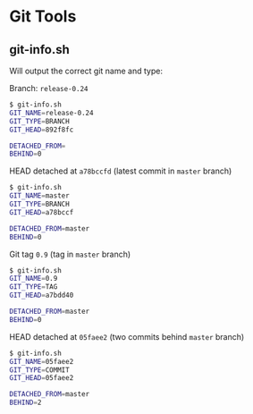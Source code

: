 # Git Tools


## git-info.sh

Will output the correct git name and type:

Branch: `release-0.24`
```bash
$ git-info.sh
GIT_NAME=release-0.24
GIT_TYPE=BRANCH
GIT_HEAD=892f8fc

DETACHED_FROM=
BEHIND=0
```

HEAD detached at `a78bccfd` (latest commit in `master` branch)
```bash
$ git-info.sh
GIT_NAME=master
GIT_TYPE=BRANCH
GIT_HEAD=a78bccf

DETACHED_FROM=master
BEHIND=0
```

Git tag `0.9` (tag in `master` branch)
```bash
$ git-info.sh
GIT_NAME=0.9
GIT_TYPE=TAG
GIT_HEAD=a7bdd40

DETACHED_FROM=master
BEHIND=0
```

HEAD detached at `05faee2` (two commits behind `master` branch)
```bash
$ git-info.sh
GIT_NAME=05faee2
GIT_TYPE=COMMIT
GIT_HEAD=05faee2

DETACHED_FROM=master
BEHIND=2
```
